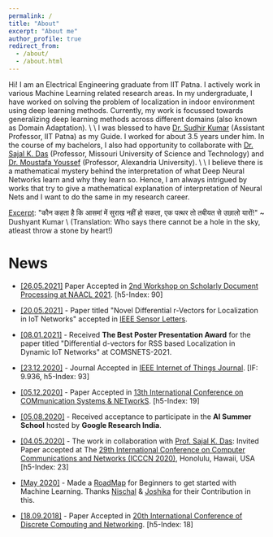 ```yaml
---
permalink: /
title: "About"
excerpt: "About me"
author_profile: true
redirect_from: 
  - /about/
  - /about.html
---
```


Hi! I am an Electrical Engineering graduate from IIT Patna. I actively work in various Machine Learning related research areas. In my undergraduate, I have worked on solving the problem of localization in indoor environment using deep learning methods. Currently, my work is focussed towards generalizing deep learning methods across different domains (also known as Domain Adaptation). \\
\\
I was blessed to have [Dr. Sudhir Kumar](https://sites.google.com/site/ksudhiriitk/) (Assistant Professor, IIT Patna) as my Guide. I worked for about 3.5 years under him. In the course of my bachelors, I also had opportunity to collaborate with [Dr. Sajal K. Das](https://sites.google.com/a/mst.edu/sdas/home) (Professor, Missouri University of Science and Technology) and [Dr. Moustafa Youssef](https://scholar.google.com/citations?user=r6DUyxsAAAAJ&hl=en) (Professor, Alexandria University). \\
\\
I believe there is a mathematical mystery behind the interpretation of what Deep Neural Networks learn and why they learn so. Hence, I am always intrigued by works that try to give a mathematical explanation of interpretation of Neural Nets and I want to do the same in my research career.

<u>Excerpt</u>: "कौन कहता है कि आसमां में सुराख नहीं हो सकता, एक पत्थर तो तबीयत से उछालो यारों!" ~ Dushyant Kumar \\
(Translation: Who says there cannot be a hole in the sky, atleast throw a stone by heart!)

News
======
* <u>[26.05.2021]</u> Paper Accepted in [2nd Workshop on Scholarly Document Processing at NAACL 2021](https://sdproc.org/2021/). [h5-Index: 90]

* <u>[20.05.2021]</u> - Paper titled "Novel Differential r-Vectors for Localization in IoT Networks" accepted in [IEEE Sensor Letters](https://ieee-sensors.org/sensors-letters/).

* <u>[08.01.2021]</u> - Received **The Best Poster Presentation Award** for the paper titled "Differential d-vectors for RSS based Localization in Dynamic IoT Networks" at COMSNETS-2021.

* <u>[23.12.2020]</u> - Journal Accepted in [IEEE Internet of Things Journal](https://ieee-iotj.org/). [IF: 9.936, h5-Index: 93]

* <u>[05.12.2020]</u> - Paper Accepted in [13th International Conference on COMmunication Systems & NETworkS](https://www.comsnets.org/accepted_posters.html). [h5-Index: 19]

* <u>[05.08.2020]</u> - Received acceptance to participate in the **AI Summer School** hosted by **Google Research India**.

* <u>[04.05.2020]</u> - The work in collaboration with [Prof. Sajal K. Das](https://sites.google.com/a/mst.edu/sdas/): Invited Paper accepted at The [29th International Conference on Computer Communications and Networks (ICCCN 2020)](http://www.icccn.org/icccn20/index.html), Honolulu, Hawaii, USA [h5-Index: 23]

* <u>[May 2020]</u> - Made a [RoadMap](https://piyushtiwary31.gitbook.io/ml-roadmap/) for Beginners to get started with Machine Learning. Thanks [Nischal](https://github.com/Nish-19) & [Joshika](https://github.com/joshika1087) for their Contribution in this. 

* <u>[18.09.2018]</u> - Paper Accepted in [20th International Conference of Discrete Computing and Networking](https://events.csa.iisc.ac.in/icdcn2019/index.htm). [h5-Index: 18]


